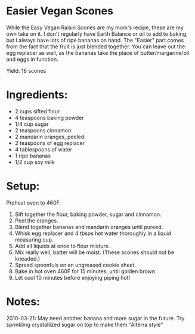 Easier Vegan Scones
===================

While the Easy Vegan Raisin Scones are my mom's recipe, these are my own take on it. I don't regularly have Earth Balance or oil to add to baking, but I always have lots of ripe bananas on hand. The "Easier" part comes from the fact that the fruit is just blended together. You can leave out the egg replacer as well, as the bananas take the place of butter/margarine/oil and eggs in function.

Yield: 16 scones

Ingredients:
============
* 2 cups sifted flour
* 4 teaspoons baking powder
* 1/4 cup sugar
* 2 teaspoons cinnamon
* 2 mandarin oranges, peeled.
* 2 teaspoons of egg replacer
* 4 tablespoons of water
* 1 ripe bananas
* 1/2 cup soy milk

Setup:
======
Preheat oven to 460F.


1. Sift together the flour, baking powder, sugar and cinnamon.
2. Peel the oranges.
3. Blend together bananas and mandarin oranges until pureed.
4. Whisk egg replacer and 4 tbsps hot water thoroughly in a liquid measuring cup.
5. Add all liquids at once to flour mixture.
6. Mix really well, batter will be moist. (These scones should not be kneaded.)
7. Spread spoonfuls on an ungreased cookie sheet.
8. Bake in hot oven 460F for 15 minutes, until golden brown.
9. Let cool 10 minutes before enjoying piping hot!

Notes:
======
2010-03-21: May need another banana and more sugar in the future. Try sprinkling crystallized sugar on top to make them "Alterra style"
